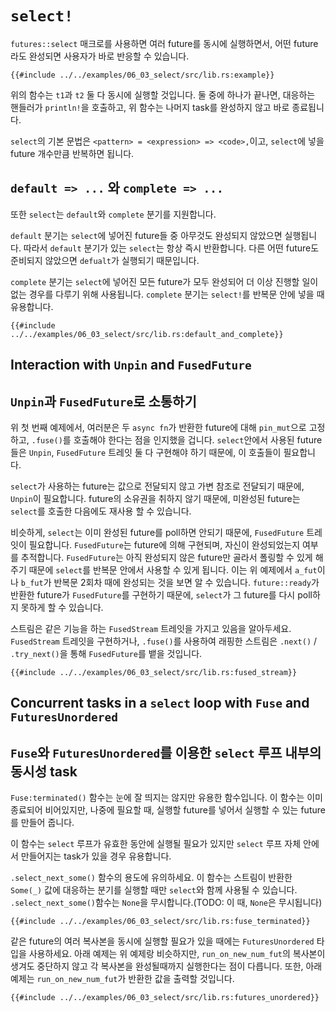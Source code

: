 # `select!`

`futures::select` 매크로를 사용하면 여러 future를 동시에 실행하면서, 어떤
future라도 완성되면 사용자가 바로 반응할 수 있습니다.

```rust,edition2018
{{#include ../../examples/06_03_select/src/lib.rs:example}}
```

위의 함수는 `t1`과 `t2` 둘 다 동시에 실행할 것입니다. 둘 중에 하나가 끝나면,
대응하는 핸들러가 `println!`을 호출하고, 위 함수는 나머지 task를 완성하지 않고
바로 종료됩니다.

`select`의 기본 문법은 `<pattern> = <expression> => <code>,`이고, `select`에
넣을 future 개수만큼 반복하면 됩니다.

## `default => ...` 와 `complete => ...`

또한 `select`는 `default`와 `complete` 분기를 지원합니다.

`default` 분기는 `select`에 넣어진 future들 중 아무것도 완성되지 않았으면
실행됩니다. 따라서 `default` 분기가 있는 `select`는 항상 즉시 반환합니다. 다른
어떤 future도 준비되지 않았으면 `defualt`가 실행되기 때문입니다.

`complete` 분기는 `select`에 넣어진 모든 future가 모두 완성되어 더 이상 진행할
일이 없는 경우를 다루기 위해 사용됩니다. `complete` 분기는 `select!`를 반복문
안에 넣을 때 유용합니다.

```rust,edition2018
{{#include ../../examples/06_03_select/src/lib.rs:default_and_complete}}
```

## Interaction with `Unpin` and `FusedFuture`
## `Unpin`과 `FusedFuture`로 소통하기

위 첫 번째 예제에서, 여러분은 두 `async fn`가 반환한 future에 대해 `pin_mut`으로
고정하고, `.fuse()`를 호출해야 한다는 점을 인지했을 겁니다. `select`안에서
사용된 future들은 `Unpin`, `FusedFuture` 트레잇 둘 다 구현해야 하기 때문에, 이
호출들이 필요합니다.

`select`가 사용하는 future는 값으로 전달되지 않고 가변 참조로 전달되기 때문에,
`Unpin`이 필요합니다. future의 소유권을 취하지 않기 때문에, 미완성된 future는
`select`를 호출한 다음에도 재사용 할 수 있습니다.

비슷하게, `select`는 이미 완성된 future를 poll하면 안되기 때문에, `FusedFuture`
트레잇이 필요합니다. `FusedFuture`는 future에 의해 구현되며, 자신이 완성되었는지
여부를 추적합니다. `FusedFuture`는 아직 완성되지 않은 future만 골라서 폴링할 수
있게 해주기 때문에 `select`를 반복문 안에서 사용할 수 있게 됩니다. 이는 위
예제에서 `a_fut`이나 `b_fut`가 반복문 2회차 때에 완성되는 것을 보면 알 수
있습니다. `future::ready`가 반환한 future가 `FusedFuture`를 구현하기 때문에,
`select`가 그 future를 다시 poll하지 못하게 할 수 있습니다.

스트림은 같은 기능을 하는 `FusedStream` 트레잇을 가지고 있음을 알아두세요.
`FusedStream` 트레잇을 구현하거나, `.fuse()`를 사용하여 래핑한 스트림은
`.next()` / `.try_next()`을 통해 `FusedFuture`를 뱉을 것입니다.

```rust,edition2018
{{#include ../../examples/06_03_select/src/lib.rs:fused_stream}}
```

## Concurrent tasks in a `select` loop with `Fuse` and `FuturesUnordered`
## `Fuse`와 `FuturesUnordered`를 이용한 `select` 루프 내부의 동시성 task

`Fuse:terminated()` 함수는 눈에 잘 띄지는 않지만 유용한 함수입니다. 이 함수는
이미 종료되어 비어있지만, 나중에 필요할 때, 실행할 future를 넣어서 실행할 수 있는
future를 만들어 줍니다.

이 함수는 `select` 루프가 유효한 동안에 실행될 필요가 있지만 `select` 루프 자체
안에서 만들어지는 task가 있을 경우 유용합니다.

`.select_next_some()` 함수의 용도에 유의하세요. 이 함수는 스트림이 반환한
`Some(_)` 값에 대응하는 분기를 실행할 때만 `select`와 함께 사용될 수 있습니다.
`.select_next_some()`함수는 `None`을 무시합니다.(TODO: 이 때, `None`은
무시됩니다)

```rust,edition2018
{{#include ../../examples/06_03_select/src/lib.rs:fuse_terminated}}
```

같은 future의 여러 복사본을 동시에 실행할 필요가 있을 때에는 `FuturesUnordered`
타입을 사용하세요. 아래 예제는 위 예제랑 비슷하지만, `run_on_new_num_fut`의
복사본이 생겨도 중단하지 않고 각 복사본을 완성될때까지 실행한다는 점이 다릅니다.
또한, 아래 예제는 `run_on_new_num_fut`가 반환한 값을 출력할 것입니다.

```rust,edition2018
{{#include ../../examples/06_03_select/src/lib.rs:futures_unordered}}
```
